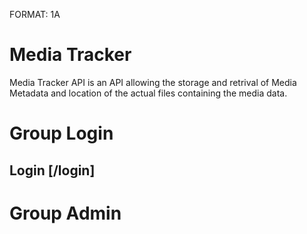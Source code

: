 FORMAT: 1A

# Media Tracker

Media Tracker API is an API allowing the storage and retrival
of Media Metadata and location of the actual files containing
the media data.

# Group Login

## Login [/login]


# Group Admin

##
